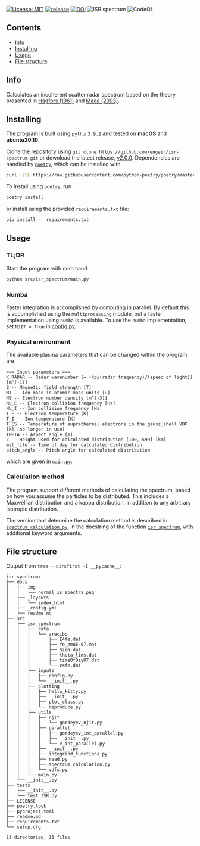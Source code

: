 [![License: MIT](https://img.shields.io/badge/License-MIT-yellow.svg)](https://opensource.org/licenses/MIT)
[![release](https://img.shields.io/github/release/engeir/isr_spectrum.svg)](https://github.com/engeir/isr_spectrum/releases/latest)
[![DOI](https://zenodo.org/badge/233043566.svg)](https://zenodo.org/badge/latestdoi/233043566)
![ISR spectrum](https://github.com/engeir/isr_spectrum/workflows/ISR%20spectrum/badge.svg)
![CodeQL](https://github.com/engeir/isr_spectrum/workflows/CodeQL/badge.svg)

## Contents
- [Info](#info)
- [Installing](#installing)
- [Usage](#usage)
- [File structure](#structure)

## Info <a name = "info"></a>
Calculates an incoherent scatter radar spectrum based on the theory presented in [Hagfors
(1961)](https://agupubs.onlinelibrary.wiley.com/doi/epdf/10.1029/JZ066i006p01699) and [Mace (2003)](https://aip.scitation.org/doi/pdf/10.1063/1.1570828).

## Installing <a name = "installing"></a>

The program is built using `python3.9.2` and tested on **macOS** and **ubuntu20.10**.

Clone the repository using `git clone https://github.com/engeir/isr-spectrum.git` or
download the latest release,
[v2.0.0](https://github.com/engeir/isr-spectrum/archive/refs/tags/v2.0.0.zip). Dependencies are handled
by [`poetry`](https://python-poetry.org/), which can be installed with

```sh
curl -sSL https://raw.githubusercontent.com/python-poetry/poetry/master/get-poetry.py | python
```

To install using `poetry`, run
```sh
poetry install
```
or install using the provided `requirements.txt` file:
```sh
pip install -r requirements.txt
```

## Usage <a name = "usage"></a>

### TL;DR

Start the program with command
```sh
python src/isr_spectrum/main.py
```

### Numba

Faster integration is accomplished by computing in parallel. By default this is
accomplished using the `multiprocessing` module, but a faster implementation using `numba`
is available. To use the `numba` implementation, set `NJIT = True` in
[config.py](src/isr_spectrum/inputs/config.py).

### Physical environment

The available plasma parameters that can be changed within the program are
```
=== Input parameters ===
K_RADAR -- Radar wavenumber (= -4pi(radar frequency)/(speed of light)) [m^(-1)]
B -- Magnetic field strength [T]
MI -- Ion mass in atomic mass units [u]
NE -- Electron number density [m^(-3)]
NU_E -- Electron collision frequency [Hz]
NU_I -- Ion collision frequency [Hz]
T_E -- Electron temperature [K]
T_I -- Ion temperature [K]
T_ES -- Temperature of suprathermal electrons in the gauss_shell VDF [K] (no longer in use)
THETA -- Aspect angle [1]
Z -- Height used for calculated distribution [100, 599] [km]
mat_file -- Time of day for calculated distribution
pitch_angle -- Pitch angle for calculated distribution
```
which are given in [`main.py`](src/isr_spectrum/main.py).

### Calculation method

The program support different methods of calculating the spectrum, based on how you assume
the particles to be distributed. This includes a Maxwellian distribution and a kappa
distribution, in addition to any arbitrary isotropic distribution.

The version that determine the calculation method is described in
[`spectrum_calculation.py`](src/isr_spectrum/utils/spectrum_calculation.py), in the docstring of
the function [`isr_spectrum`](src/isr_spectrum/utils/spectrum_calculation.py#L18), with additional
keyword arguments.

## File structure <a name = "structure"></a>

Output from `tree --dirsfirst -I __pycache__`:

```
isr-spectrum/
├── docs
│   ├── img
│   │   └── normal_is_spectra.png
│   ├── _layouts
│   │   └── index.html
│   ├── _config.yml
│   └── readme.md
├── src
│   ├── isr_spectrum
│   │   ├── data
│   │   │   └── arecibo
│   │   │       ├── E4fe.dat
│   │   │       ├── fe_zmuE-07.mat
│   │   │       ├── SzeN.dat
│   │   │       ├── theta_lims.dat
│   │   │       ├── timeOfDayUT.dat
│   │   │       └── z4fe.dat
│   │   ├── inputs
│   │   │   ├── config.py
│   │   │   └── __init__.py
│   │   ├── plotting
│   │   │   ├── hello_kitty.py
│   │   │   ├── __init__.py
│   │   │   ├── plot_class.py
│   │   │   └── reproduce.py
│   │   ├── utils
│   │   │   ├── njit
│   │   │   │   └── gordeyev_njit.py
│   │   │   ├── parallel
│   │   │   │   ├── gordeyev_int_parallel.py
│   │   │   │   ├── __init__.py
│   │   │   │   └── v_int_parallel.py
│   │   │   ├── __init__.py
│   │   │   ├── integrand_functions.py
│   │   │   ├── read.py
│   │   │   ├── spectrum_calculation.py
│   │   │   └── vdfs.py
│   │   └── main.py
│   └── __init__.py
├── tests
│   ├── __init__.py
│   └── test_ISR.py
├── LICENSE
├── poetry.lock
├── pyproject.toml
├── readme.md
├── requirements.txt
└── setup.cfg

13 directories, 35 files
```
